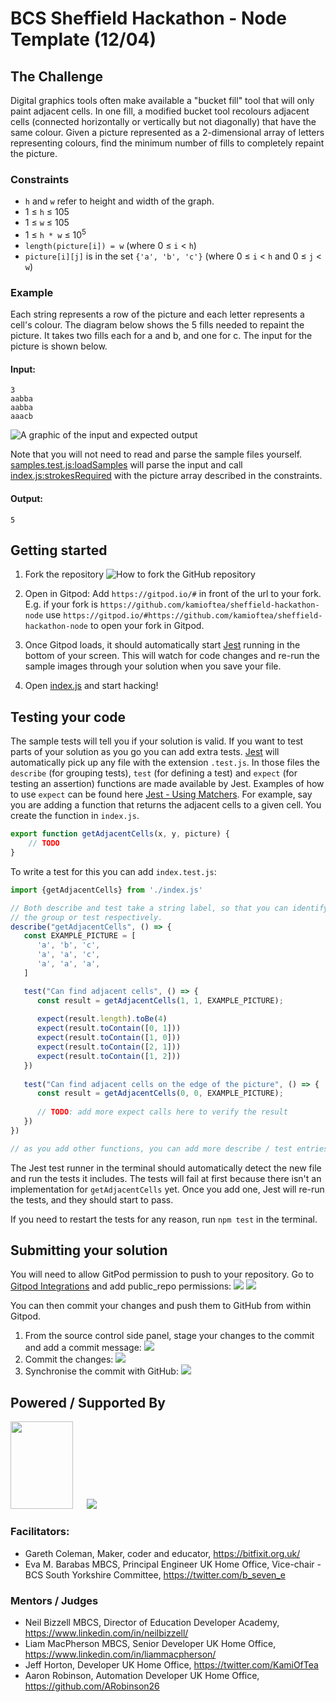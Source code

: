 # BCS Sheffield Hackathon - Node Template (12/04)

## The Challenge

Digital graphics tools often make available a "bucket fill" tool that will only paint adjacent cells. In one fill, a
modified bucket tool recolours adjacent cells (connected horizontally or vertically but not diagonally) that have the
same colour. Given a picture represented as a 2-dimensional array of letters representing colours, find the minimum
number of fills to completely repaint the picture.

### Constraints

* `h` and `w` refer to height and width of the graph.
* 1 ≤ `h` ≤ 105
* 1 ≤ `w` ≤ 105
* 1 ≤ `h * w` ≤ 10<sup>5</sup>
* `length(picture[i]) = w` (where 0 ≤ `i` < `h`)
* `picture[i][j]` is in the set `{'a', 'b', 'c'}` (where 0 ≤ `i` < `h` and 0 ≤ `j` < `w`)

### Example

Each string represents a row of the picture and each letter represents a cell's colour. The diagram below shows the 5
fills needed to repaint the picture. It takes two fills each for a and b, and one for c. The input for the picture is
shown below.

#### Input:

```
3
aabba
aabba
aaacb
```

![A graphic of the input and expected output](./docs/initial-with-output.png "A picture showing the above input in a grid twice. The left grid is labelled 'Initial Canvas', and the cells are plain white. The right is labelled 'Output (Number of Strokes): 5' and the cells are coloured in five blocks showing the five strokes required. The block of seven a's on the left is green, the top middle block of four b's is red, the top right block of two a's is light blue, and the single cell blocks of c and b in the bottom right are pale yellow and orange respectively.")

Note that you will not need to read and parse the sample files yourself.
[samples.test.js:loadSamples](https://github.com/jeff-horton-ho-sas/sheffield-hackathon-node/blob/main/samples.test.js#L5)
will parse the input and call
[index.js:strokesRequired](https://github.com/jeff-horton-ho-sas/sheffield-hackathon-node/blob/main/index.js#L1)
with the picture array described in the constraints.

#### Output:

`5`

## Getting started

1. Fork the repository
   ![How to fork the GitHub repository](./docs/fork.png "A screen shot of GitHub with the fork button highlighted. This is the 2nd button from the right in the row that includes the repository title.")

2. Open in Gitpod: Add `https://gitpod.io/#` in front of the url to your fork. E.g. if your fork is
   `https://github.com/kamioftea/sheffield-hackathon-node` use
   `https://gitpod.io/#https://github.com/kamioftea/sheffield-hackathon-node` to open your fork in Gitpod.

3. Once Gitpod loads, it should automatically start [Jest](https://jestjs.io/) running in the bottom of your screen.
   This will watch for code changes and re-run the sample images through your solution when you save your file.

4. Open [index.js](./index.js) and start hacking!

## Testing your code

The sample tests will tell you if your solution is valid. If you want to test parts of your solution as you go you can
add extra tests. [Jest](https://jestjs.io/) will automatically pick up any file with the extension `.test.js`. In those
files the `describe` (for grouping tests), `test` (for defining a test) and `expect` (for testing an assertion)
functions are made available by Jest. Examples of how to use `expect` can be found here
[Jest - Using Matchers](https://jestjs.io/docs/using-matchers). For example, say you are adding a function that returns
the adjacent cells to a given cell. You create the function in `index.js`.

```javascript
export function getAdjacentCells(x, y, picture) {
    // TODO
}
```

To write a test for this you can add `index.test.js`:

```javascript
import {getAdjacentCells} from './index.js'

// Both describe and test take a string label, so that you can identify what is passing/failing, and a function to run
// the group or test respectively.
describe("getAdjacentCells", () => {
   const EXAMPLE_PICTURE = [
      'a', 'b', 'c',
      'a', 'a', 'c',
      'a', 'a', 'a',
   ]

   test("Can find adjacent cells", () => {
      const result = getAdjacentCells(1, 1, EXAMPLE_PICTURE);
      
      expect(result.length).toBe(4)
      expect(result.toContain([0, 1]))
      expect(result.toContain([1, 0]))
      expect(result.toContain([2, 1]))
      expect(result.toContain([1, 2]))
   })
   
   test("Can find adjacent cells on the edge of the picture", () => {
      const result = getAdjacentCells(0, 0, EXAMPLE_PICTURE);
      
      // TODO: add more expect calls here to verify the result
   })
})

// as you add other functions, you can add more describe / test entries here
```
The Jest test runner in the terminal should automatically detect the new file and run the tests it includes. The tests 
will fail at first because there isn't an implementation for `getAdjacentCells` yet. Once you add one, Jest will re-run 
the tests, and they should start to pass.

If you need to restart the tests for any reason, run `npm test` in the terminal.
 
## Submitting your solution

You will need to allow GitPod permission to push to your repository. Go to 
[Gitpod Integrations](https://gitpod.io/integrations) and add public_repo permissions:
![](./docs/gitpod-integrations.png)
![](./docs/gitpod-permissions.png)

You can then commit your changes and push them to GitHub from within Gitpod.

1. From the source control side panel, stage your changes to the commit and add a commit message:
   ![](./docs/gitpod-stage.png)
2. Commit the changes:
   ![](./docs/gitpod-commit.png)
3. Synchronise the commit with GitHub:
   ![](./docs/gitpod-sync.png)

## Powered / Supported By

<a href="https://www.bcs.org/membership-and-registrations/member-communities/south-yorkshire-branch/"><img src="/docs/bcs-logo.png" width="100" height="140" /></a>
&emsp;
<a href="https://www.gitpod.io/"><img src="/docs/gitpod-logo.png"/></a>

### Facilitators:

- Gareth Coleman, Maker, coder and educator, https://bitfixit.org.uk/
- Eva M. Barabas MBCS, Principal Engineer UK Home Office, Vice-chair - BCS South Yorkshire Committee, https://twitter.com/b_seven_e

### Mentors / Judges

- Neil Bizzell MBCS, Director of Education Developer Academy, https://www.linkedin.com/in/neilbizzell/
- Liam MacPherson MBCS, Senior Developer UK Home Office, https://www.linkedin.com/in/liammacpherson/
- Jeff Horton, Developer UK Home Office, https://twitter.com/KamiOfTea
- Aaron Robinson, Automation Developer UK Home Office, https://github.com/ARobinson26